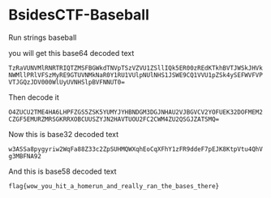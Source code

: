 # BsidesCTF-Baseball


Run strings baseball

you will get this base64 decoded text

`TzRaVUNVMlRNRTRIQTZMSFBGWkdTNVpTSzVZVU1ZSllIQk5ER00zREdKTkhBVTJWSkJHVkNWMllPRlVFSzMyRE9GTUVNMkNaR0Y1RU1VUlpNUlNHS1JSWE9CQ1VVU1pZSk4ySEFWVFVPVTJGQzJDV000WlUyUVNHSlpBVFNNUT0=
`

Then decode it 

`O4ZUCU2TME4HA6LHPFZGS5ZSK5YUMYJYHBNDGM3DGJNHAU2VJBGVCV2YOFUEK32DOFMEM2CZGF5EMURZMRSGKRRXOBCUUSZYJN2HAVTUOU2FC2CWM4ZU2QSGJZATSMQ=`

Now this is base32 decoded text

`w3ASSa8pygyriw2WqFa88Z33c2ZpSUHMQWXqhEoCqXFhY1zFR9ddeF7pEJK8KtpVtu4QhVg3MBFNA92`

And this is base58 decoded text


`flag{wow_you_hit_a_homerun_and_really_ran_the_bases_there}`